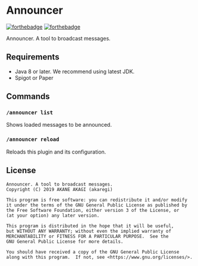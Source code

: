 # Announcer

[![forthebadge](https://forthebadge.com/images/badges/built-with-love.svg)](https://forthebadge.com)
[![forthebadge](https://forthebadge.com/images/badges/powered-by-electricity.svg)](https://forthebadge.com)

Announcer. A tool to broadcast messages.

## Requirements

* Java 8 or later. We recommend using latest JDK.
* Spigot or Paper

## Commands

### `/announcer list`

Shows loaded messages to be announced.

### `/announcer reload`

Reloads this plugin and its configuration.

## License

```
Announcer. A tool to broadcast messages.
Copyright (C) 2019 AKANE AKAGI (akaregi)

This program is free software: you can redistribute it and/or modify
it under the terms of the GNU General Public License as published by
the Free Software Foundation, either version 3 of the License, or
(at your option) any later version.

This program is distributed in the hope that it will be useful,
but WITHOUT ANY WARRANTY; without even the implied warranty of
MERCHANTABILITY or FITNESS FOR A PARTICULAR PURPOSE.  See the
GNU General Public License for more details.

You should have received a copy of the GNU General Public License
along with this program.  If not, see <https://www.gnu.org/licenses/>.
```